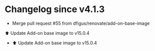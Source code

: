 # Changelog since v4.1.3
- Merge pull request #55 from dfigus/renovate/add-on-base-image

⬆️ Update Add-on base image to v15.0.4 
- ⬆️ Update Add-on base image to v15.0.4 
